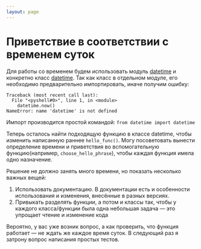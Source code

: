 ```yaml
---
layout: page
---
```

# Приветствие в соответствии с временем суток

Для работы со временем будем использовать модуль [datetime](https://docs.python.org/3/library/datetime.html) и конкретно класс [datetime](https://docs.python.org/3/library/datetime.html#datetime.datetime). 
Так как класс в отдельном модуле, его необходимо предварительно импортировать, иначе получим ошибку:

``` python-console
Traceback (most recent call last):
  File "<pyshell#0>", line 1, in <module>
    datetime.now()
NameError: name 'datetime' is not defined
```

Импорт производится простой командой: `from datetime import datetime`

Теперь осталось найти подходящую функцию в классе datetime, чтобы изменить написанную раннее `hello_func()`. 
Могу посоветовать вынести определение времени и приветствия во вспомогательную функцию(например, `choose_hello_phrase`), 
чтобы каждая функция имела одно назначение.

Решение не должно занять много времени, но показать несколько важных вещей:

1. Использовать документацию. В документации есть и особенности использования и изменения, внесённые в разных версиях.
2. Привыкать разделять функции, а потом и классы так, чтобы у каждого класса/функции была одна небольшая задача — это упрощает чтение и изменение кода

Вероятно, у вас уже возник вопрос, а как проверить, что функция работает — не ждать же каждое время суток. В следующий раз я затрону вопрос написания простых тестов.